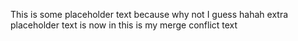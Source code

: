 This is some placeholder text because why not I guess
hahah extra placeholder text is now in
this is my merge conflict text
